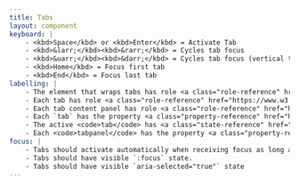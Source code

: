 ```yaml
---
title: Tabs
layout: component
keyboard: |
    - <kbd>Space</kbd> or <kbd>Enter</kbd> = Activate Tab
    - <kbd>&larr;</kbd><kbd>&rarr;</kbd> = Cycles tab focus
    - <kbd>&uarr;</kbd><kbd>&darr;</kbd> = Cycles tab focus (vertical tabs)
    - <kbd>Home</kbd> = Focus first tab
    - <kbd>End</kbd> = Focus last tab
labelling: |
    - The element that wraps tabs has role <a class="role-reference" href="https://www.w3.org/TR/wai-aria-1.1/#tablist">tablist</a>. 
    - Each tab has role <a class="role-reference" href="https://www.w3.org/TR/wai-aria-1.1/#tab">tab</a> and is contained within the element with role <code>tablist</code>.
    - Each tab content panel has role <a class="role-reference" href="https://www.w3.org/TR/wai-aria-1.1/#tabpanel">tabpanel</a>.
    - Each `tab` has the property <a class="property-reference" href="https://www.w3.org/TR/wai-aria-1.1/#aria-controls">aria-controls</a> referring to its <code>tabpanel</code>.
    - The active <code>tab</code> has <a class="state-reference" href="https://www.w3.org/TR/wai-aria-1.1/#aria-selected">aria-selected</a> set to <code>true</code> and all other <code>tab</code> elements have it set to <code>false</code>.
    - Each <code>tabpanel</code> has the property <a class="property-reference" href="https://www.w3.org/TR/wai-aria-1.1/#aria-labelledby">aria-labelledby</a> referring to its associated <code>tab</code>. 
focus: |
    - Tabs should activate automatically when receiving focus as long as associated tab panels are rendered quickly.
    - Tabs should have visible `:focus` state.
    - Tabs should have visible `aria-selected="true"` state
---
```

